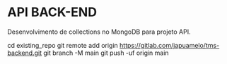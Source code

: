 # API BACK-END
Desenvolvimento de collections no MongoDB para projeto API.

cd existing_repo
git remote add origin https://gitlab.com/japuamelo/tms-backend.git
git branch -M main
git push -uf origin main
```